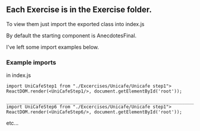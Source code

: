 ## Each Exercise is in the Exercise folder.

To view them just import the exported class into index.js

By default the starting component is AnecdotesFinal.

I've left some import examples below.

### Example imports
in index.js
```
import UniCafeStep1 from "./Excercises/Unicafe/Unicafe step1">
ReactDOM.render(<UniCafeStep1/>, document.getElementById('root'));

_______________________________________________________________________
import UniCafeStep6 from "./Excercises/Unicafe/Unicafe step1">
ReactDOM.render(<UniCafeStep6/>, document.getElementById('root'));
```

etc...
